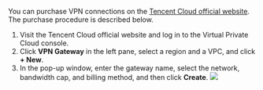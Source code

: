 You can purchase VPN connections on the [Tencent Cloud official website](https://intl.cloud.tencent.com/).
The purchase procedure is described below.
1. Visit the Tencent Cloud official website and log in to the Virtual Private Cloud console.
2. Click **VPN Gateway** in the left pane, select a region and a VPC, and click **+ New**.
3. In the pop-up window, enter the gateway name, select the network, bandwidth cap, and billing method, and then click **Create**.
 ![](https://main.qcloudimg.com/raw/990f568ffc28ef1374a578883fea96f5.png)
